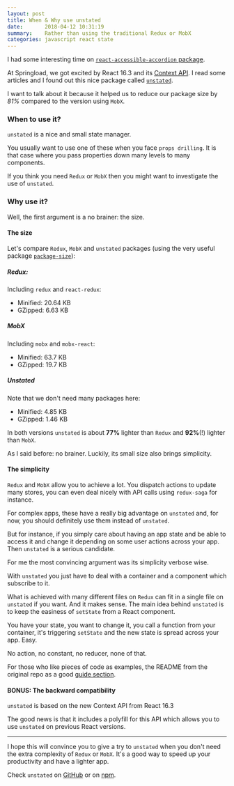 ```yaml
---
layout: post
title: When & Why use unstated
date:       2018-04-12 10:31:19
summary:    Rather than using the traditional Redux or MobX
categories: javascript react state
---
```


I had some interesting time on [`react-accessible-accordion` package][1].

At Springload, we got excited by React 16.3 and its [Context API][2]. I read some articles and I found out this nice package called [`unstated`][3].

I want to talk about it because it helped us to reduce our package size by _81%_ compared to the version using `MobX`.

### When to use it?

`unstated` is a nice and small state manager.

You usually want to use one of these when you face `props drilling`. It is that case where you pass properties down many levels to many components.

If you think you need `Redux` or `MobX` then you might want to investigate the use of `unstated`.

### Why use it?

Well, the first argument is a no brainer: the size.

#### The size

Let's compare `Redux`, `MobX` and `unstated` packages (using the very useful package [`package-size`][4]):

##### Redux:

Including `redux` and `react-redux`:

* Minified: 20.64 KB
* GZipped: 6.63 KB

##### MobX

Including `mobx` and `mobx-react`:

* Minified: 63.7 KB
* GZipped: 19.7 KB

##### Unstated

Note that we don't need many packages here:

* Minified: 4.85 KB
* GZipped: 1.46 KB

In both versions `unstated` is about **77%** lighter than `Redux` and **92%**(!) lighter than `MobX`.

As I said before: no brainer. Luckily, its small size also brings simplicity.

#### The simplicity

`Redux` and `MobX` allow you to achieve a lot. You dispatch actions to update many stores, you can even deal nicely with API calls using `redux-saga` for instance.

For complex apps, these have a really big advantage on `unstated` and, for now, you should definitely use them instead of `unstated`.

But for instance, if you simply care about having an app state and be able to access it and change it depending on some user actions across your app. Then `unstated` is a serious candidate.

For me the most convincing argument was its simplicity verbose wise.

With `unstated` you just have to deal with a container and a component which subscribe to it.

What is achieved with many different files on `Redux` can fit in a single file on `unstated` if you want. And it makes sense. The main idea behind `unstated` is to keep the easiness of `setState` from a React component.

You have your state, you want to change it, you call a function from your container, it's triggering `setState` and the new state is spread across your app. Easy.

No action, no constant, no reducer, none of that.

For those who like pieces of code as examples, the README from the original repo as a good [guide section][5].

#### BONUS: The backward compatibility

`unstated` is based on the new Context API from React 16.3

The good news is that it includes a polyfill for this API which allows you to use `unstated` on previous React versions.

---

I hope this will convince you to give a try to `unstated` when you don't need the extra complexity of `Redux` or `MobX`. It's a good way to speed up your productivity and have a lighter app.

Check `unstated` on [GitHub][3] or on [npm][6].

[1]: https://github.com/springload/react-accessible-accordion/
[2]: https://medium.com/dailyjs/reacts-%EF%B8%8F-new-context-api-70c9fe01596b
[3]: https://github.com/jamiebuilds/unstated
[4]: https://www.npmjs.com/package/package-size
[5]: https://github.com/jamiebuilds/unstated#guide
[6]: https://www.npmjs.com/package/unstated
